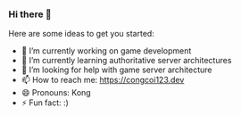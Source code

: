### Hi there 👋

Here are some ideas to get you started:

- 🔭 I’m currently working on game development
- 🌱 I’m currently learning authoritative server architectures
- 🤔 I’m looking for help with game server architecture
- 📫 How to reach me: https://congcoi123.dev
- 😄 Pronouns: Kong
- ⚡ Fun fact: :)
